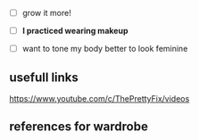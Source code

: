  - [ ] grow it more!

 - [ ] **I practiced wearing makeup**

 - [ ] want to tone my body better to look feminine





## usefull links
https://www.youtube.com/c/ThePrettyFix/videos

## references for wardrobe